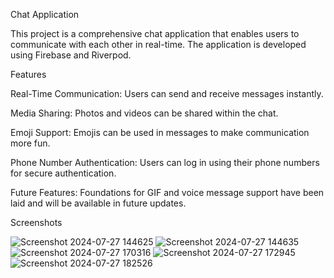 Chat Application

This project is a comprehensive chat application that enables users to communicate with each other in real-time. The application is developed using Firebase and Riverpod.

Features

Real-Time Communication: Users can send and receive messages instantly.

Media Sharing: Photos and videos can be shared within the chat.

Emoji Support: Emojis can be used in messages to make communication more fun.

Phone Number Authentication: Users can log in using their phone numbers for secure authentication.

Future Features: Foundations for GIF and voice message support have been laid and will be available in future updates.



Screenshots

![Screenshot 2024-07-27 144625](https://github.com/user-attachments/assets/b78cbe74-3949-4319-969f-ccc830bf5f60)
![Screenshot 2024-07-27 144635](https://github.com/user-attachments/assets/4633817f-7784-4ddc-ba9d-d6f52bcac7ec)
![Screenshot 2024-07-27 170316](https://github.com/user-attachments/assets/c93ef17f-0554-49d5-a2c7-783921c50c64)
![Screenshot 2024-07-27 172945](https://github.com/user-attachments/assets/b0fcdb41-5cd6-41b9-a70b-ee370c58cc8c)
![Screenshot 2024-07-27 182526](https://github.com/user-attachments/assets/9fcc3e64-ba9c-4d7e-950e-242ca76e7150)
